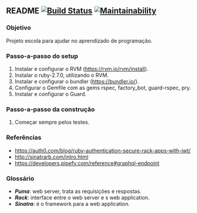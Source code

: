 ## README [![Build Status](https://travis-ci.com/caiena/alpop_integration.svg?branch=master)](https://travis-ci.com/caiena/alpop_integration) [![Maintainability](https://api.codeclimate.com/v1/badges/a99a88d28ad37a79dbf6/maintainability)](https://codeclimate.com/github/codeclimate/codeclimate/maintainability)

### Objetivo

Projeto escola para ajudar no aprendizado de programação.

### Passo-a-passo do setup

1. Instalar e configurar o RVM (https://rvm.io/rvm/install).
2. Instalar o ruby-2.7.0, utilizando o RVM.
3. Instalar e configurar o bundler (https://bundler.io/).
4. Configurar o Gemfile com as gems rspec, factory_bot, guard-rspec, pry.
5. Instalar e configurar o Guard.

### Passo-a-passo da construção

1. Começar sempre pelos testes.


### Referências

- https://auth0.com/blog/ruby-authentication-secure-rack-apps-with-jwt/
- http://sinatrarb.com/intro.html
- https://developers.pipefy.com/reference#graphql-endpoint

### Glossário

- ***Puma***: web server, trata as requisições e respostas.
- ***Rack***: interface entre o web server e s web application.
- ***Sinatra***: é o framework para a web application.
